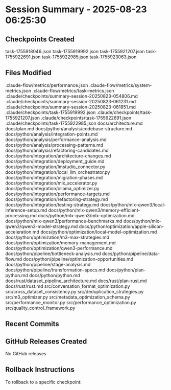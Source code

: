 # Session Summary - 2025-08-23 06:25:30

## Checkpoints Created
task-1755918046.json
task-1755919992.json
task-1755921207.json
task-1755922691.json
task-1755922985.json
task-1755923063.json

## Files Modified
.claude-flow/metrics/performance.json
.claude-flow/metrics/system-metrics.json
.claude-flow/metrics/task-metrics.json
.claude/checkpoints/summary-session-20250823-054806.md
.claude/checkpoints/summary-session-20250823-061231.md
.claude/checkpoints/summary-session-20250823-061851.md
.claude/checkpoints/task-1755919992.json
.claude/checkpoints/task-1755921207.json
.claude/checkpoints/task-1755922691.json
.claude/checkpoints/task-1755922985.json
docs/architecture.md
docs/plan.md
docs/python/analysis/codebase-structure.md
docs/python/analysis/integration-points.md
docs/python/analysis/performance-analysis.md
docs/python/analysis/processing-patterns.md
docs/python/analysis/refactoring-candidates.md
docs/python/integration/architecture-changes.md
docs/python/integration/deployment_guide.md
docs/python/integration/lmstudio_connector.py
docs/python/integration/local_llm_orchestrator.py
docs/python/integration/migration-phases.md
docs/python/integration/mlx_accelerator.py
docs/python/integration/ollama_optimizer.py
docs/python/integration/performance-targets.md
docs/python/integration/refactoring-strategy.md
docs/python/integration/testing-strategy.md
docs/python/mlx-qwen3/local-inference-setup.md
docs/python/mlx-qwen3/memory-efficient-processing.md
docs/python/mlx-qwen3/mlx-optimization.md
docs/python/mlx-qwen3/performance-benchmarks.md
docs/python/mlx-qwen3/qwen3-model-strategy.md
docs/python/optimization/apple-silicon-acceleration.md
docs/python/optimization/local-model-optimization.md
docs/python/optimization/m3-max-strategies.md
docs/python/optimization/memory-management.md
docs/python/optimization/qwen3-performance.md
docs/python/pipeline/bottleneck-analysis.md
docs/python/pipeline/data-flow.md
docs/python/pipeline/optimization-opportunities.md
docs/python/pipeline/stage-analysis.md
docs/python/pipeline/transformation-specs.md
docs/python/plan-python.md
docs/python/python.md
docs/rust/dataset_pipeline_architecture.md
docs/rust/plan-rust.md
docs/rust/rust.md
src/conversation_format_optimization.py
src/cross_dataset_consistency.py
src/deduplication_strategies.py
src/m3_optimizer.py
src/metadata_optimization_schema.py
src/performance_monitor.py
src/performance_optimization.py
src/quality_control_framework.py

## Recent Commits


## GitHub Releases Created
No GitHub releases

## Rollback Instructions
To rollback to a specific checkpoint:

